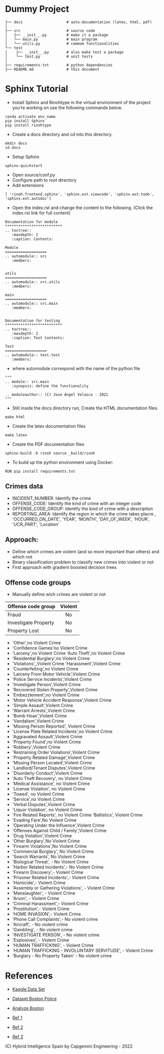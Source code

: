 # Dummy Project

```
├── docs                    # auto-documentation (latex, html, pdf)
│ 
├── src                     # source code
│   ├── __init__.py         # make it a package
│   └── main.py             # main program
│   └── utils.py            # commom functionalities
└── test
│    ├── __init__.py        # also make test a package
│    └── test.py            # unit tests
│
├── requirements.txt        # python dependencies 
├── README.md               # this document
```


# Sphinx Tutorial
*  Install Sphinx and Rinohtype in the virtual environment of the project you’re working on use the following commands below.
```
conda activate env_name
pip install Sphinx
pip install rinohtype
```
*  Create a docs directory and cd into this directory.
```
mkdir docs
cd docs
```
* Setup Sphinx
```
sphinx-quickstart
```
* Open source/conf.py
* Configure path to root directory
* Add extensions
```
[ 'rinoh.frontend.sphinx', 'sphinx.ext.viewcode', 'sphinx.ext.todo', 'sphinx.ext.autodoc']
```
* Open the index.rst and change the content to the following. (Click the index.rst  link for full content)
```
Documentation for module
**************************
.. toctree::
   :maxdepth: 2
   :caption: Contents:

Module
===================
.. automodule:: src
   :members:


utils
===================
.. automodule:: src.utils
   :members:

main
===================
.. automodule:: src.main
   :members:


Documentation for testing
**************************
.. toctree::
   :maxdepth: 2
   :caption: Test Contents:

Test
===================
.. automodule:: test.test
   :members:

```

* where automodule correspond with the name of the python file 
```
"""
.. module:: src.main
   :synopsis: define the functionality

.. moduleauthor:: (C) Jose Angel Velasco - 2021
"""
```

* Still inside the docs directory run, Create the HTML documentation files.
```
make html
```
* Create the latex documentation files
```
make latex
```
* Create the PDF documentation files
```
sphinx-build -b rinoh source _build/rinoh
```

* To build up the python environment using Docker:
```
RUN pip install requirements.txt
```
## Crimes data
      

  * INCIDENT_NUMBER: Identify the crime
  * OFFENSE_CODE: Identify the kind of crime with an integer code
  * OFFENSE_CODE_GROUP: Identify the kind of crime with a description
  * REPORTING_AREA: Identify the region in which the crime takes placre
    , 'OCCURRED_ON_DATE', 'YEAR', 'MONTH', 'DAY_OF_WEEK',
 'HOUR', 'UCR_PART', 'Location'

## Approach:
* Define which crimes are violent (and so more important than others) and which not
* Binary classification problem to classify new crimes into violent or not
* First approach with gradient boosted decision trees 

## Offense code groups
* Manually define wich crimes are violent or not 

| Offense code group   |      Violent      |
|----------|:-------------:|
| Fraud|  No | 
| Investigate Property |    No   | 
| Property Lost | No |



* 'Other',no Violent Crime
* 'Confidence Games'no Violent Crime
* 'Larceny',no Violent Crime
  'Auto Theft',no Violent Crime
* 'Residential Burglary',no Violent Crime
* 'Violations',,Violent Crime
  'Harassment',Violent Crime
* 'Counterfeiting',no Violent Crime
* 'Larceny From Motor Vehicle',Violent Crime
* 'Police Service Incidents',Violent Crime
* 'Investigate Person',Violent Crime
* 'Recovered Stolen Property',Violent Crime
* 'Embezzlement',no Violent Crime
* 'Motor Vehicle Accident Response',Violent Crime
* 'Simple Assault',Violent Crime
* 'Warrant Arrests',Violent Crime
* 'Bomb Hoax',Violent Crime
* 'Vandalism',Violent Crime
* 'Missing Person Reported', Violent Crime
* 'License Plate Related Incidents',no Violent Crime
* 'Aggravated Assault',Violent Crime
* 'Property Found',no Violent Crime
* 'Robbery',Violent Crime
* 'Restraining Order Violations',Violent Crime
* 'Property Related Damage',Violent Crime
* 'Missing Person Located',Violent Crime
* 'Landlord/Tenant Disputes',Violent Crime
* 'Disorderly Conduct',Violent Crime
* 'Auto Theft Recovery', no Violent Crime
* 'Medical Assistance', no Violent Crime
* 'License Violation', no Violent Crime
* 'Towed', no Violent Crime
* 'Service',no Violent Crime
* 'Verbal Disputes',Violent Crime
* 'Liquor Violation', no Violent Crime
* 'Fire Related Reports', no Violent Crime
  'Ballistics', Violent Crime
* 'Evading Fare',No Violent Crime
* 'Operating Under the Influence',Violent Crime
* 'Offenses Against Child / Family',Violent Crime
* 'Drug Violation',Violent Crime
* 'Other Burglary',No Violent Crime
* 'Firearm Violations',No Violent Crime
* 'Commercial Burglary', No Violent Crime
* 'Search Warrants', No Violent Crime
* 'Biological Threat', - No Violent Crime
* 'Harbor Related Incidents',- No Violent Crime
* 'Firearm Discovery',- Violent Crime
* 'Prisoner Related Incidents',- Violent Crime
* 'Homicide',- Violent Crime
* 'Assembly or Gathering Violations', - Violent Crime
* 'Manslaughter', - Violent Crime
* 'Arson', - Violent Crime
* 'Criminal Harassment',- Violent Crime
* 'Prostitution',- Violent Crime
* 'HOME INVASION',- Violent Crime
* 'Phone Call Complaints',- No violent crime
* 'Aircraft', - No violent crime
* 'Gambling', - No violent crime
* 'INVESTIGATE PERSON', - No violent crime
* 'Explosives', - Violent Crime
* 'HUMAN TRAFFICKING', - Violent Crime
* 'HUMAN TRAFFICKING - INVOLUNTARY SERVITUDE', - Violent Crime
* 'Burglary - No Property Taken' - No violent crime


# References
* [Kaggle Data Set](https://www.kaggle.com/AnalyzeBoston/crimes-in-boston)
  
* [Dataset Boston Police](https://data.boston.gov/dataset/crime-incident-reports-august-2015-to-date-source-new-system
    )
  
* [Analyze Boston](https://data.boston.gov/)

* [Ref 1](https://towardsdatascience.com/understanding-the-confusion-matrix-and-how-to-implement-it-in-python-319202e0fe4d
  )
  
* [Ref 2](https://towardsdatascience.com/demand-forecast-boston-crime-data-64a0cff54820)

* [Ref 3](https://blog.goodaudience.com/taxi-demand-prediction-new-york-city-5e7b12305475
  )
  

(C) Hybrid Intelligence Spain by Capgemini Engineering - 2022
